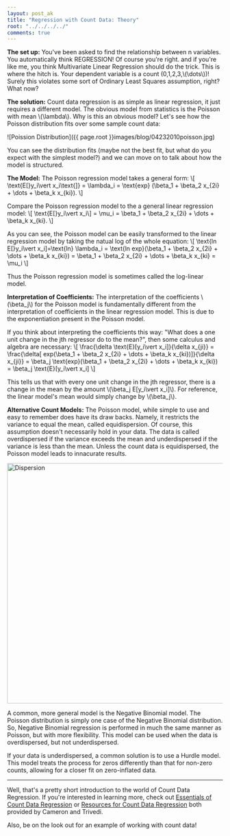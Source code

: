 ```yaml
---
layout: post_ak
title: "Regression with Count Data: Theory"
root: "../../../../"
comments: true
---
```


**The set up:** You've been asked to find the relationship between n variables. You automatically think REGRESSION! Of course you're right. and if you're like me, you think Multivariate Linear Regression should do the trick. This is where the hitch is. Your dependent variable is a count (0,1,2,3,\\(\dots\\))! Surely this violates some sort of Ordinary Least Squares assumption, right? What now?

**The solution:** Count data regression is as simple as linear regression, it just requires a different model. The obvious model from statistics is the Poisson with mean \\(\lambda\\). Why is this an obvious model? Let's see how the Poisson distribution fits over some sample count data:

![Poission Distribution]({{ page.root }}images/blog/04232010poisson.jpg)

You can see the distribution fits (maybe not the best fit, but what do you expect with the simplest model?) and we can move on to talk about how the model is structured.

**The Model:** The Poisson regression model takes a general form: 
\\[ \text{E\[}y_i\vert x_i\text{\]} = \lambda_i = \text{exp} \(\beta_1 + \beta_2 x_{2i} + \dots + \beta_k x_{ki}\). \\]

Compare the Poisson regression model to the a general linear regression model: \\[ \text{E\[}y_i\vert x_i\\] = \mu_i = \beta_1 + \beta_2 x_{2i} + \dots + \beta_k x_{ki}. \\]

As you can see, the Poisson model can be easily transformed to the linear regression model by taking the natual log of the whole equation: \\[ \text{ln E\[}y_i\vert x_i\]=\text{ln} \lambda_i = \text{ln exp}(\beta_1 + \beta_2 x_{2i} + \dots + \beta_k x_{ki}) = \beta_1 + \beta_2 x_{2i} + \dots + \beta_k x_{ki} = \mu_i \\]

Thus the Poisson regression model is sometimes called the log-linear model.

**Interpretation of Coefficients:** The interpretation of the coefficients \\(\beta_j\\) for the Poisson model is fundamentally different from the interpretation of coefficients in the linear regression model. This is due to the exponentiation present in the Poisson model.

If you think about interpreting the coefficients this way: "What does a one unit change in the jth regressor do to the mean?", then some calculus and algebra are necessary: \\[ \frac{\delta \text{E}\[y_i\vert x_i\]}{\delta x_{ji}} = \frac{\delta\[ exp(\beta_1 + \beta_2 x_{2i} + \dots + \beta_k x_{ki})\]}{\delta x_{ji}} = \beta_j \text{exp}(\beta_1 + \beta_2 x_{2i} + \dots + \beta_k x_{ki}) = \beta_j \text{E}\[y_i\vert x_i\] \\]

This tells us that with every one unit change in the jth regressor, there is a change in the mean by the amount \\(\beta_j E[y_i\vert x_i]\\). For reference, the linear model's mean would simply change by \\(\beta_j\\).

**Alternative Count Models:** The Poisson model, while simple to use and easy to remember does have its draw backs. Namely, it restricts the variance to equal the mean, called equidispersion. Of course, this assumption doesn't necessarily hold in your data. The data is called overdispersed if the variance exceeds the mean and underdispersed if the variance is less than the mean. Unless the count data is equidispersed, the Poisson model leads to innacurate results.

<img src="{{ page.root }}images/blog/04232010disp.jpg" alt="Dispersion" width="560px">

A common, more general model is the Negative Binomial model. The Poisson distribution is simply one case of the Negative Binomial distribution. So, Negative Binomial regression is performed in much the same manner as Poisson, but with more flexibility. This model can be used when the data is overdispersed, but not underdispersed.

If your data is underdispersed, a common solution is to use a Hurdle model. This model treats the process for zeros differently than that for non-zero counts, allowing for a closer fit on zero-inflated data.

----
Well, that's a pretty short introduction to the world of Count Data Regression. If you're interested in learning more, check out [Essentials of Count Data Regression](http://cameron.econ.ucdavis.edu/research/CTE01preprint.pdf) or [Resources for Count Data Regression](http://cameron.econ.ucdavis.edu/racd/count.html) both provided by Cameron and Trivedi.

Also, be on the look out for an example of working with count data!



